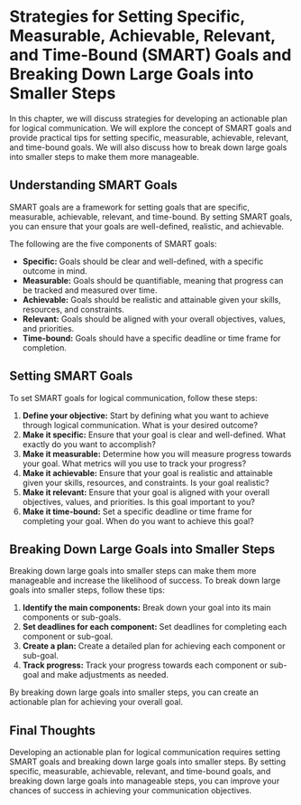 Strategies for Setting Specific, Measurable, Achievable, Relevant, and Time-Bound (SMART) Goals and Breaking Down Large Goals into Smaller Steps
====================================================================================================================================================================================================================

In this chapter, we will discuss strategies for developing an actionable plan for logical communication. We will explore the concept of SMART goals and provide practical tips for setting specific, measurable, achievable, relevant, and time-bound goals. We will also discuss how to break down large goals into smaller steps to make them more manageable.

Understanding SMART Goals
-------------------------

SMART goals are a framework for setting goals that are specific, measurable, achievable, relevant, and time-bound. By setting SMART goals, you can ensure that your goals are well-defined, realistic, and achievable.

The following are the five components of SMART goals:

* **Specific:** Goals should be clear and well-defined, with a specific outcome in mind.
* **Measurable:** Goals should be quantifiable, meaning that progress can be tracked and measured over time.
* **Achievable:** Goals should be realistic and attainable given your skills, resources, and constraints.
* **Relevant:** Goals should be aligned with your overall objectives, values, and priorities.
* **Time-bound:** Goals should have a specific deadline or time frame for completion.

Setting SMART Goals
-------------------

To set SMART goals for logical communication, follow these steps:

1. **Define your objective:** Start by defining what you want to achieve through logical communication. What is your desired outcome?
2. **Make it specific:** Ensure that your goal is clear and well-defined. What exactly do you want to accomplish?
3. **Make it measurable:** Determine how you will measure progress towards your goal. What metrics will you use to track your progress?
4. **Make it achievable:** Ensure that your goal is realistic and attainable given your skills, resources, and constraints. Is your goal realistic?
5. **Make it relevant:** Ensure that your goal is aligned with your overall objectives, values, and priorities. Is this goal important to you?
6. **Make it time-bound:** Set a specific deadline or time frame for completing your goal. When do you want to achieve this goal?

Breaking Down Large Goals into Smaller Steps
--------------------------------------------

Breaking down large goals into smaller steps can make them more manageable and increase the likelihood of success. To break down large goals into smaller steps, follow these tips:

1. **Identify the main components:** Break down your goal into its main components or sub-goals.
2. **Set deadlines for each component:** Set deadlines for completing each component or sub-goal.
3. **Create a plan:** Create a detailed plan for achieving each component or sub-goal.
4. **Track progress:** Track your progress towards each component or sub-goal and make adjustments as needed.

By breaking down large goals into smaller steps, you can create an actionable plan for achieving your overall goal.

Final Thoughts
--------------

Developing an actionable plan for logical communication requires setting SMART goals and breaking down large goals into smaller steps. By setting specific, measurable, achievable, relevant, and time-bound goals, and breaking down large goals into manageable steps, you can improve your chances of success in achieving your communication objectives.
